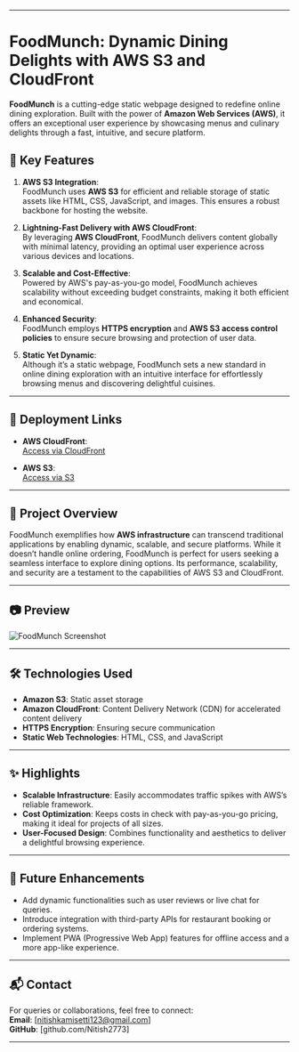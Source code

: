 
---

# FoodMunch: Dynamic Dining Delights with AWS S3 and CloudFront

**FoodMunch** is a cutting-edge static webpage designed to redefine online dining exploration. Built with the power of **Amazon Web Services (AWS)**, it offers an exceptional user experience by showcasing menus and culinary delights through a fast, intuitive, and secure platform.

## 🌟 Key Features

1. **AWS S3 Integration**:  
   FoodMunch uses **AWS S3** for efficient and reliable storage of static assets like HTML, CSS, JavaScript, and images. This ensures a robust backbone for hosting the website.

2. **Lightning-Fast Delivery with AWS CloudFront**:  
   By leveraging **AWS CloudFront**, FoodMunch delivers content globally with minimal latency, providing an optimal user experience across various devices and locations.

3. **Scalable and Cost-Effective**:  
   Powered by AWS's pay-as-you-go model, FoodMunch achieves scalability without exceeding budget constraints, making it both efficient and economical.

4. **Enhanced Security**:  
   FoodMunch employs **HTTPS encryption** and **AWS S3 access control policies** to ensure secure browsing and protection of user data.

5. **Static Yet Dynamic**:  
   Although it’s a static webpage, FoodMunch sets a new standard in online dining exploration with an intuitive interface for effortlessly browsing menus and discovering delightful cuisines.

---

## 🚀 Deployment Links

- **AWS CloudFront**:  
  [Access via CloudFront](https://d2y44nr22i821c.cloudfront.net/)

- **AWS S3**:  
  [Access via S3](http://srinitish.s3-website.ap-south-1.amazonaws.com/)

---

## 📌 Project Overview

FoodMunch exemplifies how **AWS infrastructure** can transcend traditional applications by enabling dynamic, scalable, and secure platforms. While it doesn’t handle online ordering, FoodMunch is perfect for users seeking a seamless interface to explore dining options. Its performance, scalability, and security are a testament to the capabilities of AWS S3 and CloudFront.

---

## 📷 Preview  

![FoodMunch Screenshot](https://github.com/user-attachments/assets/22baeab6-3f75-4d4e-a275-f83ea0d93372)

---

## 🛠️ Technologies Used

- **Amazon S3**: Static asset storage
- **Amazon CloudFront**: Content Delivery Network (CDN) for accelerated content delivery
- **HTTPS Encryption**: Ensuring secure communication
- **Static Web Technologies**: HTML, CSS, and JavaScript

---

## ✨ Highlights

- **Scalable Infrastructure**: Easily accommodates traffic spikes with AWS’s reliable framework.  
- **Cost Optimization**: Keeps costs in check with pay-as-you-go pricing, making it ideal for projects of all sizes.  
- **User-Focused Design**: Combines functionality and aesthetics to deliver a delightful browsing experience.

---

## 📝 Future Enhancements

- Add dynamic functionalities such as user reviews or live chat for queries.  
- Introduce integration with third-party APIs for restaurant booking or ordering systems.  
- Implement PWA (Progressive Web App) features for offline access and a more app-like experience.

---

## 📬 Contact

For queries or collaborations, feel free to connect:  
**Email**: [nitishkamisetti123@gmail.com]  
**GitHub**: [github.com/Nitish2773]  

--- 

